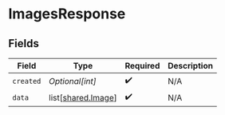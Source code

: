 # ImagesResponse


## Fields

| Field                                                  | Type                                                   | Required                                               | Description                                            |
| ------------------------------------------------------ | ------------------------------------------------------ | ------------------------------------------------------ | ------------------------------------------------------ |
| `created`                                              | *Optional[int]*                                        | :heavy_check_mark:                                     | N/A                                                    |
| `data`                                                 | list[[shared.Image](undefined/models/shared/image.md)] | :heavy_check_mark:                                     | N/A                                                    |